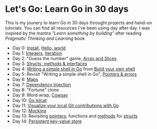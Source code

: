 # Let's Go: Learn Go in 30 days

This is my jounery to learn Go in 30 days throught projects and hand-on tutorials. You can find all resources I've been using day after day. I was inspired by the mantra _"Learn something by building"_ after reading _Pragmatic Thinking and Learning_ book

* Day 0: [Install](https://github.com/quii/learn-go-with-tests/blob/master/install-go.md), [Hello, world](https://github.com/quii/learn-go-with-tests/blob/master/hello-world.md)
* Day 1: [Integers](https://github.com/quii/learn-go-with-tests/blob/master/integers.md), [Iteration](https://github.com/quii/learn-go-with-tests/blob/master/iteration.md)
* Day 2: "Guess the number" game, [Array and Slices](https://github.com/quii/learn-go-with-tests/blob/master/arrays-and-slices.md)
* Day 3: [Structs, methods & interfaces](https://github.com/quii/learn-go-with-tests/blob/master/structs-methods-and-interfaces.md)
* Day 4: [Writing a simple shell in Go](https://sj14.gitlab.io/post/2018-07-01-go-unix-shell/) from [Build your own shell](https://github.com/danistefanovic/build-your-own-x#build-your-own-shell)
* Day 5: Revisit "Writing a simple shell in Go", [Pointers & errors](https://github.com/quii/learn-go-with-tests/blob/master/pointers-and-errors.md)
* Day 6: [Maps](https://github.com/quii/learn-go-with-tests/blob/master/maps.md)
* Day 7: [Dependency Injection](https://github.com/quii/learn-go-with-tests/blob/master/dependency-injection.md)
* Day 8: "Fortune" clone
* Day 9: Word wrap, [Cowsay](https://flaviocopes.com/go-tutorial-cowsay/)
* Day 10: [Go lolcat](https://flaviocopes.com/go-tutorial-lolcat/)
* Day 11: [Visualize your local Git contributions with Go](https://flaviocopes.com/go-git-contributions)
* Day 12: [Mocking](https://github.com/quii/learn-go-with-tests/blob/master/mocking.md)
* Day 13: Revisiting [pointers](https://golangbot.com/pointers/), functions and [methods](https://golangbot.com/methods/) for [structs](https://golangbot.com/structs/)
* Day 14: [Persistent key-value store](https://www.opsdash.com/blog/persistent-key-value-store-golang.html)